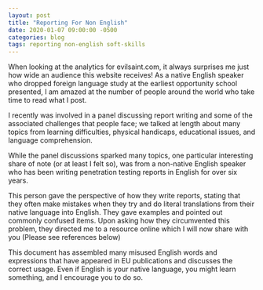 ```yaml
---
layout: post
title: "Reporting For Non English"
date: 2020-01-07 09:00:00 -0500
categories: blog
tags: reporting non-english soft-skills
---
```


When looking at the analytics for evilsaint.com, it always surprises me just how wide an audience this website receives! As a native English speaker who dropped foreign language study at the earliest opportunity school presented, I am amazed at the number of people around the world who take time to read what I post. 

I recently was involved in a panel discussing report writing and some of the associated challenges that people face; we talked at length about many topics from learning difficulties, physical handicaps, educational issues, and language comprehension. 

While the panel discussions sparked many topics, one particular interesting share of note (or at least I felt so), was from a non-native English speaker who has been writing penetration testing reports in English for over six years. 

This person gave the perspective of how they write reports, stating that they often make mistakes when they try and do literal translations from their native language into English. They gave examples and pointed out commonly confused items. Upon asking how they circumvented this problem, they directed me to a resource online which I will now share with you (Please see references below)

This document has assembled many misused English words and expressions that have appeared in EU publications and discusses the correct usage. Even if English is your native language, you might learn something, and I encourage you to do so.
